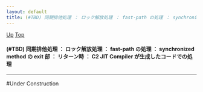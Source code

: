 ```yaml
---
layout: default
title: (#TBD) 同期排他処理 ： ロック解放処理 ： fast-path の処理 ： synchronized method の exit 部 ： リターン時 ： C2 JIT Compiler が生成したコードでの処理
---
```

[Up](noW9zIplom.html) [Top](../index.html)

#### (#TBD) 同期排他処理 ： ロック解放処理 ： fast-path の処理 ： synchronized method の exit 部 ： リターン時 ： C2 JIT Compiler が生成したコードでの処理

--- 
#Under Construction






